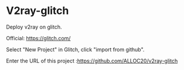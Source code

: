 # V2ray-glitch
Deploy v2ray on glitch.

Official: https://glitch.com/

Select "New Project" in Glitch, click "import from github".

Enter the URL of this project :https://github.com/ALLOC20/v2ray-glitch
